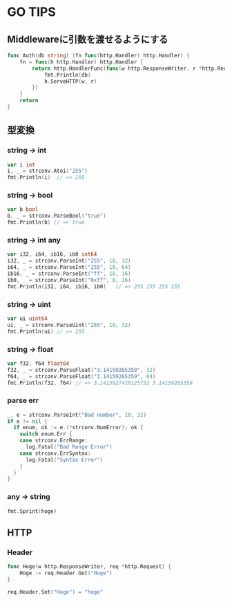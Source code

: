 # GO TIPS

## Middlewareに引数を渡せるようにする

```go
func Auth(db string) (fn func(http.Handler) http.Handler) {
	fn = func(h http.Handler) http.Handler {
		return http.HandlerFunc(func(w http.ResponseWriter, r *http.Request) {
			fmt.Println(db)
			h.ServeHTTP(w, r)
		})
	}
	return
}
```

## 型変換

### string -> int

```go
var i int
i, _ = strconv.Atoi("255")
fmt.Println(i)  // => 255
```

### string -> bool

```go
var b bool
b, _ = strconv.ParseBool("true")
fmt.Println(b) // => true
```

### string -> int any

```go
var i32, i64, ib16, ib0 int64
i32, _ = strconv.ParseInt("255", 10, 32)
i64, _ = strconv.ParseInt("255", 10, 64)
ib16, _ = strconv.ParseInt("ff", 16, 16)
ib0, _ = strconv.ParseInt("0xff", 0, 16)
fmt.Println(i32, i64, ib16, ib0)   // => 255 255 255 255
```

### string -> uint

```go
var ui uint64
ui, _ = strconv.ParseUint("255", 10, 32)
fmt.Println(ui) // => 255
```

### string -> float

```go
var f32, f64 float64
f32, _ = strconv.ParseFloat("3.14159265359", 32)
f64, _ = strconv.ParseFloat("3.14159265359", 64)
fmt.Println(f32, f64) // => 3.1415927410125732 3.14159265359
```

### parse err

```go
_, e = strconv.ParseInt("Bad number", 10, 32)
if e != nil {
  if enum, ok := e.(*strconv.NumError); ok {
    switch enum.Err {
    case strconv.ErrRange:
      log.Fatal("Bad Range Error")
    case strconv.ErrSyntax:
      log.Fatal("Syntax Error")
    }
  }
}
```

### any -> string

```go
fmt.Sprint(hoge)
```

## HTTP

### Header

```go
func Hoge(w http.ResponseWriter, req *http.Request) {
    Hoge := req.Header.Get("Hoge")
}
```

```go
req.Header.Set("Hoge") = "hoge"
```
